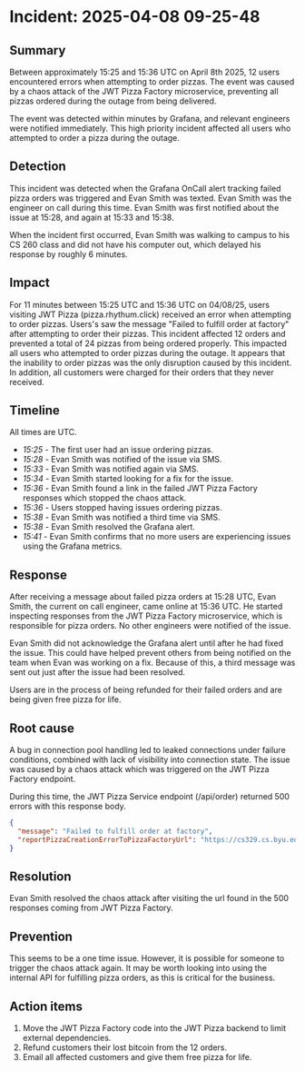 # Incident: 2025-04-08 09-25-48

## Summary

Between approximately 15:25 and 15:36 UTC on April 8th 2025, 12 users encountered errors when attempting to order pizzas. The event was caused by a chaos attack of the JWT Pizza Factory microservice, preventing all pizzas ordered during the outage from being delivered.

The event was detected within minutes by Grafana, and relevant engineers were notified immediately. This high priority incident affected all users who attempted to order a pizza during the outage.

## Detection

This incident was detected when the Grafana OnCall alert tracking failed pizza orders was triggered and Evan Smith was texted. Evan Smith was the engineer on call during this time. Evan Smith was first notified about the issue at 15:28, and again at 15:33 and 15:38.

When the incident first occurred, Evan Smith was walking to campus to his CS 260 class and did not have his computer out, which delayed his response by roughly 6 minutes.

## Impact

For 11 minutes between 15:25 UTC and 15:36 UTC on 04/08/25, users visiting JWT Pizza (pizza.rhythum.click) received an error when attempting to order pizzas. Users's saw the message "Failed to fulfill order at factory" after attempting to order their pizzas. This incident affected 12 orders and prevented a total of 24 pizzas from being ordered properly. This impacted all users who attempted to order pizzas during the outage. It appears that the inability to order pizzas was the only disruption caused by this incident. In addition, all customers were charged for their orders that they never received.

## Timeline

All times are UTC.

- _15:25_ - The first user had an issue ordering pizzas.
- _15:28_ - Evan Smith was notified of the issue via SMS.
- _15:33_ - Evan Smith was notified again via SMS.
- _15:34_ - Evan Smith started looking for a fix for the issue.
- _15:36_ - Evan Smith found a link in the failed JWT Pizza Factory responses which stopped the chaos attack.
- _15:36_ - Users stopped having issues ordering pizzas.
- _15:38_ - Evan Smith was notified a third time via SMS.
- _15:38_ - Evan Smith resolved the Grafana alert.
- _15:41_ - Evan Smith confirms that no more users are experiencing issues using the Grafana metrics.

## Response

After receiving a message about failed pizza orders at 15:28 UTC, Evan Smith, the current on call engineer, came online at 15:36 UTC. He started inspecting responses from the JWT Pizza Factory microservice, which is responsible for pizza orders. No other engineers were notified of the issue.

Evan Smith did not acknowledge the Grafana alert until after he had fixed the issue. This could have helped prevent others from being notified on the team when Evan was working on a fix. Because of this, a third message was sent out just after the issue had been resolved.

Users are in the process of being refunded for their failed orders and are being given free pizza for life.

## Root cause

A bug in connection pool handling led to leaked connections under failure conditions, combined with lack of visibility into connection state.
The issue was caused by a chaos attack which was triggered on the JWT Pizza Factory endpoint. 

During this time, the JWT Pizza Service endpoint (/api/order) returned 500 errors with this response body.

```json
{
  "message": "Failed to fulfill order at factory",
  "reportPizzaCreationErrorToPizzaFactoryUrl": "https://cs329.cs.byu.edu/api/report?apiKey=[API_KEY]&fixCode=[FIX_CODE]"
}
```

## Resolution

Evan Smith resolved the chaos attack after visiting the url found in the 500 responses coming from JWT Pizza Factory.

## Prevention

This seems to be a one time issue. However, it is possible for someone to trigger the chaos attack again. It may be worth looking into using the internal API for fulfilling pizza orders, as this is critical for the business.

## Action items

1. Move the JWT Pizza Factory code into the JWT Pizza backend to limit external dependencies.
2. Refund customers their lost bitcoin from the 12 orders.
3. Email all affected customers and give them free pizza for life.
